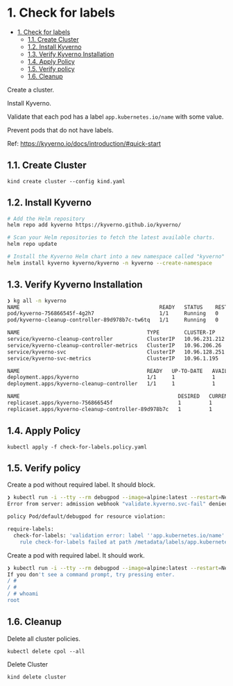 # 1. Check for labels

- [1. Check for labels](#1-check-for-labels)
  - [1.1. Create Cluster](#11-create-cluster)
  - [1.2. Install Kyverno](#12-install-kyverno)
  - [1.3. Verify Kyverno Installation](#13-verify-kyverno-installation)
  - [1.4. Apply Policy](#14-apply-policy)
  - [1.5. Verify policy](#15-verify-policy)
  - [1.6. Cleanup](#16-cleanup)


Create a cluster.

Install Kyverno.

Validate that each pod has a label `app.kubernetes.io/name` with some value.

Prevent pods that do not have labels.

Ref: https://kyverno.io/docs/introduction/#quick-start

## 1.1. Create Cluster

`kind create cluster --config kind.yaml`

## 1.2. Install Kyverno

```bash
# Add the Helm repository
helm repo add kyverno https://kyverno.github.io/kyverno/

# Scan your Helm repositories to fetch the latest available charts.
helm repo update

# Install the Kyverno Helm chart into a new namespace called "kyverno"
helm install kyverno kyverno/kyverno -n kyverno --create-namespace
```

## 1.3. Verify Kyverno Installation

```bash
❯ kg all -n kyverno
NAME                                             READY   STATUS    RESTARTS   AGE
pod/kyverno-756866545f-4g2h7                     1/1     Running   0          55s
pod/kyverno-cleanup-controller-89d978b7c-tw6tq   1/1     Running   0          55s

NAME                                         TYPE        CLUSTER-IP      EXTERNAL-IP   PORT(S)    AGE
service/kyverno-cleanup-controller           ClusterIP   10.96.231.212   <none>        443/TCP    55s
service/kyverno-cleanup-controller-metrics   ClusterIP   10.96.206.26    <none>        8000/TCP   55s
service/kyverno-svc                          ClusterIP   10.96.128.251   <none>        443/TCP    55s
service/kyverno-svc-metrics                  ClusterIP   10.96.1.195     <none>        8000/TCP   55s

NAME                                         READY   UP-TO-DATE   AVAILABLE   AGE
deployment.apps/kyverno                      1/1     1            1           55s
deployment.apps/kyverno-cleanup-controller   1/1     1            1           55s

NAME                                                   DESIRED   CURRENT   READY   AGE
replicaset.apps/kyverno-756866545f                     1         1         1       55s
replicaset.apps/kyverno-cleanup-controller-89d978b7c   1         1         1       55s
```

## 1.4. Apply Policy

`kubectl apply -f check-for-labels.policy.yaml`

## 1.5. Verify policy

Create a pod without required label. It should block.

```bash
❯ kubectl run -i --tty --rm debugpod --image=alpine:latest --restart=Never -- sh
Error from server: admission webhook "validate.kyverno.svc-fail" denied the request:

policy Pod/default/debugpod for resource violation:

require-labels:
  check-for-labels: 'validation error: label ''app.kubernetes.io/name'' is required.
    rule check-for-labels failed at path /metadata/labels/app.kubernetes.io/name/'
```

Create a pod with required label. It should work.

```bash
❯ kubectl run -i --tty --rm debugpod --image=alpine:latest --restart=Never --labels app.kubernetes.io/name=alpine -- sh
If you don't see a command prompt, try pressing enter.
/ #
/ #
/ # whoami
root
```

## 1.6. Cleanup

Delete all cluster policies.

`kubectl delete cpol --all`

Delete Cluster

`kind delete cluster`